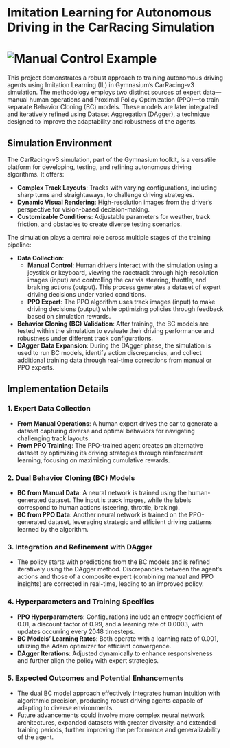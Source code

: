 # Imitation Learning for Autonomous Driving in the CarRacing Simulation

# ![Manual Control Example](images/bc.gif)


This project demonstrates a robust approach to training autonomous driving agents using Imitation Learning (IL) in Gymnasium’s CarRacing-v3 simulation. The methodology employs two distinct sources of expert data—manual human operations and Proximal Policy Optimization (PPO)—to train separate Behavior Cloning (BC) models. These models are later integrated and iteratively refined using Dataset Aggregation (DAgger), a technique designed to improve the adaptability and robustness of the agents.



## Simulation Environment

The CarRacing-v3 simulation, part of the Gymnasium toolkit, is a versatile platform for developing, testing, and refining autonomous driving algorithms. It offers:
- **Complex Track Layouts**: Tracks with varying configurations, including sharp turns and straightaways, to challenge driving strategies.
- **Dynamic Visual Rendering**: High-resolution images from the driver’s perspective for vision-based decision-making.
- **Customizable Conditions**: Adjustable parameters for weather, track friction, and obstacles to create diverse testing scenarios.

The simulation plays a central role across multiple stages of the training pipeline:
- **Data Collection**:
  - **Manual Control**: Human drivers interact with the simulation using a joystick or keyboard, viewing the racetrack through high-resolution images (input) and controlling the car via steering, throttle, and braking actions (output). This process generates a dataset of expert driving decisions under varied conditions.
  - **PPO Expert**: The PPO algorithm uses track images (input) to make driving decisions (output) while optimizing policies through feedback based on simulation rewards.
- **Behavior Cloning (BC) Validation**: After training, the BC models are tested within the simulation to evaluate their driving performance and robustness under different track configurations.
- **DAgger Data Expansion**: During the DAgger phase, the simulation is used to run BC models, identify action discrepancies, and collect additional training data through real-time corrections from manual or PPO experts.



## Implementation Details

### 1. Expert Data Collection
- **From Manual Operations**: A human expert drives the car to generate a dataset capturing diverse and optimal behaviors for navigating challenging track layouts.
- **From PPO Training**: The PPO-trained agent creates an alternative dataset by optimizing its driving strategies through reinforcement learning, focusing on maximizing cumulative rewards.

### 2. Dual Behavior Cloning (BC) Models
- **BC from Manual Data**: A neural network is trained using the human-generated dataset. The input is track images, while the labels correspond to human actions (steering, throttle, braking).
- **BC from PPO Data**: Another neural network is trained on the PPO-generated dataset, leveraging strategic and efficient driving patterns learned by the algorithm.

### 3. Integration and Refinement with DAgger
- The policy starts with predictions from the BC models and is refined iteratively using the DAgger method. Discrepancies between the agent’s actions and those of a composite expert (combining manual and PPO insights) are corrected in real-time, leading to an improved policy.

### 4. Hyperparameters and Training Specifics
- **PPO Hyperparameters**: Configurations include an entropy coefficient of 0.01, a discount factor of 0.99, and a learning rate of 0.0003, with updates occurring every 2048 timesteps.
- **BC Models’ Learning Rates**: Both operate with a learning rate of 0.001, utilizing the Adam optimizer for efficient convergence.
- **DAgger Iterations**: Adjusted dynamically to enhance responsiveness and further align the policy with expert strategies.

### 5. Expected Outcomes and Potential Enhancements
- The dual BC model approach effectively integrates human intuition with algorithmic precision, producing robust driving agents capable of adapting to diverse environments.
- Future advancements could involve more complex neural network architectures, expanded datasets with greater diversity, and extended training periods, further improving the performance and generalizability of the agent.


